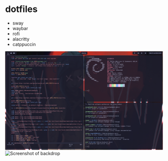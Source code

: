 # dotfiles

- sway
- waybar
- rofi
- alacritty
- catppuccin

![Screenshot of terminals](./screen_terms.png)
![Screenshot of backdrop](./screen_backdrop.png)
